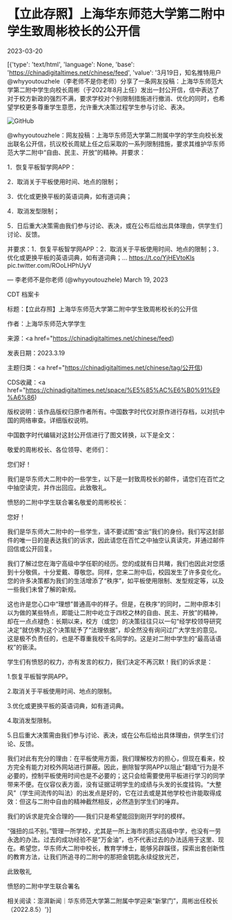 # 【立此存照】上海华东师范大学第二附中学生致周彬校长的公开信

2023-03-20

[{'type': 'text/html', 'language': None, 'base': 'https://chinadigitaltimes.net/chinese/feed', 'value': '3月19日，知名推特用户 @whyyoutouzhele（李老师不是你老师）分享了一条网友投稿：上海华东师范大学第二附中学生向校长周彬（于2022年8月上任）发出一封公开信，信中表达了对于校方新政的强烈不满，要求学校对个别限制措施进行撤消、优化的同时，也希望学校更多尊重学生意愿，允许重大决策过程学生参与讨论、表决。

![GitHub](https://chinadigitaltimes.net/chinese/files/2023/03/image-1679308545785.png)

@whyyoutouzhele：网友投稿：上海华东师范大学第二附属中学的学生向校长发出联名公开信，抗议校长周斌上任之后采取的一系列限制措施，要求其维护华东师范大学二附中“自由、民主、开放”的精神。并要求：

1．恢复平板智学网APP：

2．取消关于平板使用时间、地点的限制；

3．优化或更换平板的英语词典，如有道词典；

4．取消发型限制；

5．日后重大决策需由我们参与讨论、表决，或在公布后给出具体理由，供学生们讨论、反馈。





并要求：1．恢复平板智学网APP：2．取消关于平板使用时间、地点的限制；3．优化或更换平板的英语词典，如有道词典；… https://t.co/YjHEVtoKls pic.twitter.com/ROoLHPhUyV

&mdash; 李老师不是你老师 (@whyyoutouzhele) March 19, 2023





CDT 档案卡

标题：【立此存照】上海华东师范大学第二附中学生致周彬校长的公开信

作者：上海华东师范大学学生

来源：<a href="https://chinadigitaltimes.net/chinese/feed)

发表日期：2023.3.19

主题归类：<a href="https://chinadigitaltimes.net/chinese/tag/公开信)

CDS收藏：<a href="https://chinadigitaltimes.net/space/%E5%85%AC%E6%B0%91%E9%A6%86)

版权说明：该作品版权归原作者所有。中国数字时代仅对原作进行存档，以对抗中国的网络审查。详细版权说明。





中国数字时代编辑对这封公开信进行了图文转换，以下是全文：

敬爱的周彬校长、各位领导、老师们：

您们好！

我们是华东师大二附中的一些学生，以下是一封致周校长的邮件，请您们在百忙之中抽空读完，并作出回应。此致敬礼。

愤怒的二附中学生联合署名敬爱的周彬校长：

您好！

我们是华东师大二附中的一些学生，请不要试图“查出”我们的身份。我们写这封部件的唯一日的是表达我们的诉求，因此请您在百忙之中抽空认真读完，并通过邮件回信或公开回复。

我们了解过您在海宁高级中学任职的经历。您的成就有日共睹，我们也因此对您感到十分敬佩，十分爱戴、尊敬您。同样，您来二附中后，校园发生了许多变化化。您的许多决策都为我们的生活增添了“秩序”，如平板使用限制、发型规定等，以及一些我们未曾了解的新规。

这也许是您心口中“理想”普通高中的样子。但是，在秩序”的同时，二附中原本引以为做的某些特点，即能让二附中屹立于四校之林的自由、民主、开放”的精神，却在一点点褪色：长期以来，校方（或您）的决策往往只以一句“经学校领导研究决定”就仿佛为这个决策赋予了“法理依据”，却全然没有询问过广大学生的意见。这是极不负责任的，也是不尊重我校千名同学的。这是对二附中学生的“最高话语权”的亵渎。

学生们有愤怒的权力，亦有发言的权力，我们决定不再沉默！我们的诉求是：

1.恢复平板智学网APP。

2.取消关于平板使用时间、地点的限制。

3.优化或更换平板的英语词典，如有道词典。

4.取消发型限制。

5.日后重大决策需由我们参与讨论、表决，或在公布后给出具体理由，供学生们讨论、反馈。

我们对此有充分的理由：在平板使用方面，我们理解校方的担心，但现在看来，校方完全有能力对校外网站进行屏蔽。因此，删除智学网APP以阻止“翻墙”行为是不必要的，控制平板使用时间也是不必要的；这只会给需要使用平板进行学习的同学带来不便。在仪容仪表方面，没有证据证明学生的成绩与头发的长度挂钩。“大整风”（学生间流传的叫法）的出发点是好的，它在过去或是其他学校也许能取得成效：但这与二附中自由的精神截然相反，必然造到学生们的唾弃。

我们的诉求是完全合理的——我们只是希望能回到刚开学时的模样。

“强扭的瓜不别。”管理一所学校，尤其是一所上海市的质尖高级中学，也没有一劳永逸的办法。过去的成功经验不是“万金油”，也不代表过去的办法适用于这里、现在。希望您，华东师大二附中校长，教育学博士，能够另辟蹊径，探索出套创新性的教育方法，让我们所追寻的二附中的那把金钥匙永续绽放光芒，

此致敬礼

愤怒的二附中学生联合署名

相关阅读：澎湃新闻｜华东师范大学第二附属中学迎来“新掌门”，周彬出任校长 （2022.8.5）'}]